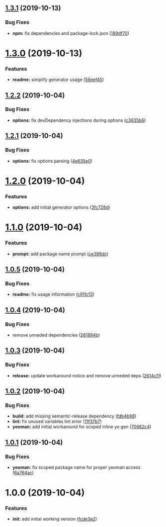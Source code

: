 ## [1.3.1](https://github.com/richrdkng/generator-simple-nodejs-project/compare/v1.3.0...v1.3.1) (2019-10-13)


### Bug Fixes

* **npm:** fix dependencies and package-lock.json ([189df70](https://github.com/richrdkng/generator-simple-nodejs-project/commit/189df70738c77fbd90d5d4cddefebe91703db9ea))

# [1.3.0](https://github.com/richrdkng/generator-simple-nodejs-project/compare/v1.2.2...v1.3.0) (2019-10-13)


### Features

* **readme:** simplify generator usage ([56eef45](https://github.com/richrdkng/generator-simple-nodejs-project/commit/56eef45))

## [1.2.2](https://github.com/richrdkng/generator-simple-nodejs-project/compare/v1.2.1...v1.2.2) (2019-10-04)


### Bug Fixes

* **options:** fix devDependency injections during options ([c3635b6](https://github.com/richrdkng/generator-simple-nodejs-project/commit/c3635b6))

## [1.2.1](https://github.com/richrdkng/generator-simple-nodejs-project/compare/v1.2.0...v1.2.1) (2019-10-04)


### Bug Fixes

* **options:** fix options parsing ([4e635e0](https://github.com/richrdkng/generator-simple-nodejs-project/commit/4e635e0))

# [1.2.0](https://github.com/richrdkng/generator-simple-nodejs-project/compare/v1.1.0...v1.2.0) (2019-10-04)


### Features

* **options:** add initial generator options ([3fc728d](https://github.com/richrdkng/generator-simple-nodejs-project/commit/3fc728d))

# [1.1.0](https://github.com/richrdkng/generator-simple-nodejs-project/compare/v1.0.5...v1.1.0) (2019-10-04)


### Features

* **prompt:** add package name prompt ([ce399dc](https://github.com/richrdkng/generator-simple-nodejs-project/commit/ce399dc))

## [1.0.5](https://github.com/richrdkng/generator-simple-nodejs-project/compare/v1.0.4...v1.0.5) (2019-10-04)


### Bug Fixes

* **readme:** fix usage information ([c91fc13](https://github.com/richrdkng/generator-simple-nodejs-project/commit/c91fc13))

## [1.0.4](https://github.com/richrdkng/generator-simple-nodejs-project/compare/v1.0.3...v1.0.4) (2019-10-04)


### Bug Fixes

* remove unneded dependencies ([281894b](https://github.com/richrdkng/generator-simple-nodejs-project/commit/281894b))

## [1.0.3](https://github.com/richrdkng/generator-simple-nodejs-project/compare/v1.0.2...v1.0.3) (2019-10-04)


### Bug Fixes

* **release:** update workaround notice and remove unneded deps ([2614c11](https://github.com/richrdkng/generator-simple-nodejs-project/commit/2614c11))

## [1.0.2](https://github.com/richrdkng/generator-simple-nodejs-project/compare/v1.0.1...v1.0.2) (2019-10-04)


### Bug Fixes

* **build:** add missing semantic-release dependency ([fdb4b98](https://github.com/richrdkng/generator-simple-nodejs-project/commit/fdb4b98))
* **lint:** fix unused variables lint error ([11f37b7](https://github.com/richrdkng/generator-simple-nodejs-project/commit/11f37b7))
* **yeoman:** add initial workaround for scoped inline yo gen ([70982c4](https://github.com/richrdkng/generator-simple-nodejs-project/commit/70982c4))

## [1.0.1](https://github.com/richrdkng/simple-nodejs-project-generator/compare/v1.0.0...v1.0.1) (2019-10-04)


### Bug Fixes

* **yeoman:** fix scoped package name for proper yeoman access ([6a764ac](https://github.com/richrdkng/simple-nodejs-project-generator/commit/6a764ac))

# 1.0.0 (2019-10-04)


### Features

* **init:** add initial working version ([fcde3e2](https://github.com/richrdkng/generator-simple-nodejs-project/commit/fcde3e2))

